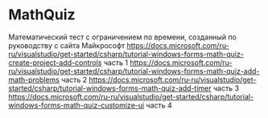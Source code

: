 # MathQuiz
Математический тест с ограничением по времени, созданный по руководству с сайта Майкрософт
https://docs.microsoft.com/ru-ru/visualstudio/get-started/csharp/tutorial-windows-forms-math-quiz-create-project-add-controls часть 1
https://docs.microsoft.com/ru-ru/visualstudio/get-started/csharp/tutorial-windows-forms-math-quiz-add-math-problems часть 2
https://docs.microsoft.com/ru-ru/visualstudio/get-started/csharp/tutorial-windows-forms-math-quiz-add-timer часть 3
https://docs.microsoft.com/ru-ru/visualstudio/get-started/csharp/tutorial-windows-forms-math-quiz-customize-ui часть 4
